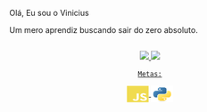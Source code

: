 Olá,
Eu sou o Vinicius

Um mero aprendiz buscando sair do zero absoluto.
##
<div align="center">
  <a href="https://github.com/Vicius-Oliveira">
  <img height="180em" src="https://github-readme-stats.vercel.app/api?username=Vinicius-Oliveira&show_icons=false&theme=dark&include_all_commits=true&count_private=true"/>
  <img height="180em" src="https://github-readme-stats.vercel.app/api/top-langs/?username=Vinicius-Oliveira&layout=compact&langs_count=7&theme=dark"/>
        
    Metas:

  <img align="center" alt="Rafa-Js" height="30" width="40" src="https://raw.githubusercontent.com/devicons/devicon/master/icons/javascript/javascript-plain.svg">
  <img align="center" alt="Rafa-Python" height="30" width="40" src="https://raw.githubusercontent.com/devicons/devicon/master/icons/python/python-original.svg">
